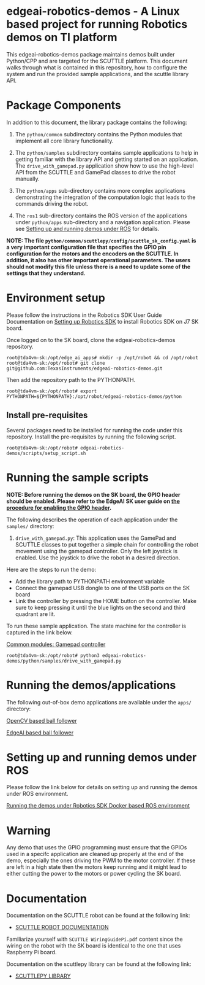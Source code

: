 # edgeai-robotics-demos - A Linux based project for running Robotics demos on TI platform

This edgeai-robotics-demos package maintains demos built under Python/CPP and are targeted for the
SCUTTLE platform. This document walks through what is contained in this repository, how to
configure the system and run the provided sample applications, and the scuttle library API.

# Package Components

In addition to this document, the library package contains the following:

1. The `python/common` subdirectory contains the Python modules that implement all
core library functionality.

2. The `python/samples` subdirectory contains sample applications to help in getting
familiar with the library API and getting started on an application. The
`drive_with_gamepad.py` application show how to use the high-level API from the
SCUTTLE and GamePad classes to drive the robot manually.

3. The `python/apps` sub-directory contains more complex applications demonstrating the
integration of the computation logic that leads to the commands driving the robot.

4. The `ros1` sub-directory contains the ROS version of the applications under `python/apps`
   sub-directory and a navigation application. Please see [Setting up and running demos under ROS](#setting-up-and-running-demos-under-ros) for details.

**NOTE: The file `python/common/scuttlepy/config/scuttle_sk_config.yaml` is a very important
configuration file that specifies the GPIO pin configuration for the motors and the
encoders on the SCUTTLE. In addition, it also has other important operational parameters.
The users should not modify this file unless there is a need to update some of the settings
that they understand.**

# Environment setup

Please follow the instructions in the Robotics SDK User Guide Documentation on [Setting up Robotics SDK](https://software-dl.ti.com/jacinto7/esd/robotics-sdk/08_02_00/docs/source/docker/README.html#setting-up-robotics-kit-environment) to install Robotics SDK on J7 SK board. 

Once logged on to the SK board, clone the edgeai-robotics-demos repository.

``` shell
root@tda4vm-sk:/opt/edge_ai_apps# mkdir -p /opt/robot && cd /opt/robot
root@tda4vm-sk:/opt/robot# git clone git@github.com:TexasInstruments/edgeai-robotics-demos.git
```

Then add the repository path to the PYTHONPATH.

``` shell
root@tda4vm-sk:/opt/robot# export PYTHONPATH=${PYTHONPATH}:/opt/robot/edgeai-robotics-demos/python
```

## Install pre-requisites

Several packages need to be installed for running the code under this repository. Install the pre-requisites by running the following script.

```shell
root@tda4vm-sk:/opt/robot# edgeai-robotics-demos/scripts/setup_script.sh
```

# Running the sample scripts

**NOTE: Before running the demos on the SK board, the GPIO header should be enabled. Please
refer to the EdgeAI SK user guide on [the procedure for enabling the GPIO header](https://software-dl.ti.com/jacinto7/esd/processor-sdk-linux-sk-tda4vm/08_02_00/exports/docs/pi_hdr_programming.html).**

The following describes the operation of each application under the `samples/` directory:

1. `drive_with_gamepad.py`: This application uses the GamePad and SCUTTLE classes
to put together a simple chain for controlling the robot movement using the
gamepad controller. Only the left joystick is enabled. Use the joystick to
drive the robot in a desired direction.

Here are the steps to run the demo:

* Add the library path to PYTHONPATH environment variable
* Connect the gamepad USB dongle to one of the USB ports on the SK board
* Link the controller by pressing the HOME button on the controller. Make
sure to keep pressing it until the blue lights on the second and third
quadrant are lit.

To run these sample application. The state machine for the controller is captured in the link below.

[Common modules: Gamepad controller](python/common/README.md)

```shell
root@tda4vm-sk:/opt/robot# python3 edgeai-robotics-demos/python/samples/drive_with_gamepad.py
```

# Running the demos/applications

The following out-of-box demo applications are available under the `apps/` directory:

[OpenCV based ball follower](python/apps/opencv_subject_follower/README.md)

[EdgeAI based ball follower](python/apps/edgeai_subject_follower/README.md)

# Setting up and running demos under ROS

Please follow the link below for details on setting up and running the demos under ROS environment.

[Running the demos under Robotics SDK Docker based ROS environment](ros1/README.md)

# Warning

Any demo that uses the GPIO programming must ensure that the GPIOs used in a specifc application
are cleaned up properly at the end of the demo, especially the ones driving the PWM to the motor
controller. If these are left in a high state then the motors keep running and it might lead to
either cutting the power to the motors or power cycling the SK board.

# Documentation

Documentation on the SCUTTLE robot can be found at the following link:

* [SCUTTLE ROBOT DOCUMENTATION](https://github.com/scuttlerobot/SCUTTLE)

Familiarize yourself with ``SCUTTLE WiringGuidePi.pdf`` content since the wiring on the robot with the
SK board is identical to the one that uses Raspberry Pi board.

Documentation on the scuttlepy library can be found at the following link:

* [SCUTTLEPY LIBRARY](https://github.com/ansarid/scuttlepy.git)

